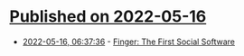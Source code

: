 # [Published on 2022-05-16](index.md)

* [2022-05-16, 06:37:36](https://news.ycombinator.com/item?id=31394159) - [Finger: The First Social Software](https://web.archive.org/web/20190519174635/https://somanymachines.com/tx/finger-the-first-social-software/)

